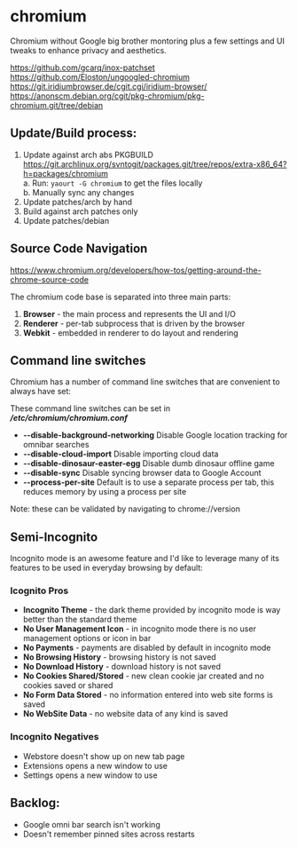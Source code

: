 # chromium
Chromium without Google big brother montoring plus a few settings and UI tweaks to enhance privacy
and aesthetics.

https://github.com/gcarq/inox-patchset
https://github.com/Eloston/ungoogled-chromium
https://git.iridiumbrowser.de/cgit.cgi/iridium-browser/
https://anonscm.debian.org/cgit/pkg-chromium/pkg-chromium.git/tree/debian

## Update/Build process:
1. Update against arch abs PKGBUILD  
   https://git.archlinux.org/svntogit/packages.git/tree/repos/extra-x86_64?h=packages/chromium  
   a. Run: `yaourt -G chromium` to get the files locally  
   b. Manually sync any changes
2. Update patches/arch by hand
3. Build against arch patches only
4. Update patches/debian

## Source Code Navigation
https://www.chromium.org/developers/how-tos/getting-around-the-chrome-source-code

The chromium code base is separated into three main parts: 

1. **Browser** - the main process and represents the UI and I/O
2. **Renderer** - per-tab subprocess that is driven by the browser
3. **Webkit** - embedded in renderer to do layout and rendering

## Command line switches
Chromium has a number of command line switches that are convenient to always have set:

These command line switches can be set in ***/etc/chromium/chromium.conf***

* **--disable-background-networking** Disable Google location tracking for omnibar searches
* **--disable-cloud-import** Disable importing cloud data
* **--disable-dinosaur-easter-egg** Disable dumb dinosaur offline game
* **--disable-sync** Disable syncing browser data to Google Account
* **--process-per-site** Default is to use a separate process per tab, this reduces memory by using a process per site

Note: these can be validated by navigating to chrome://version

## Semi-Incognito
Incognito mode is an awesome feature and I'd like to leverage many of its features to be used in
everyday browsing by default:

### Icognito Pros
* **Incognito Theme** - the dark theme provided by incognito mode is way better than the standard theme
* **No User Management Icon** - in incognito mode there is no user management options or icon in bar
* **No Payments** - payments are disabled by default in incognito mode
* **No Browsing History** - browsing history is not saved 
* **No Download History** - download history is not saved
* **No Cookies Shared/Stored** - new clean cookie jar created and no cookies saved or shared
* **No Form Data Stored** - no information entered into web site forms is saved
* **No WebSite Data** - no website data of any kind is saved

### Incognito Negatives
* Webstore doesn't show up on new tab page
* Extensions opens a new window to use
* Settings opens a new window to use

## Backlog: 
* Google omni bar search isn't working
* Doesn't remember pinned sites across restarts

